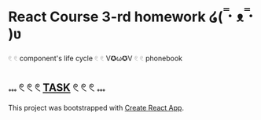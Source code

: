 # React Course 3-rd homework ໒( ̿･ ᴥ ̿･ )ʋ

𓏲 𓏲 component's life cycle 𓏲 𓏲 V✪ω✪V 𓏲 𓏲 phonebook

## 𓏧 𓏲 𓏲 𓏲 [TASK](https://github.com/goitacademy/react-homework/tree/master/homework-03/phonebook) 𓏲 𓏲 𓏲 𓏧

This project was bootstrapped with [Create React App](https://github.com/facebook/create-react-app).

